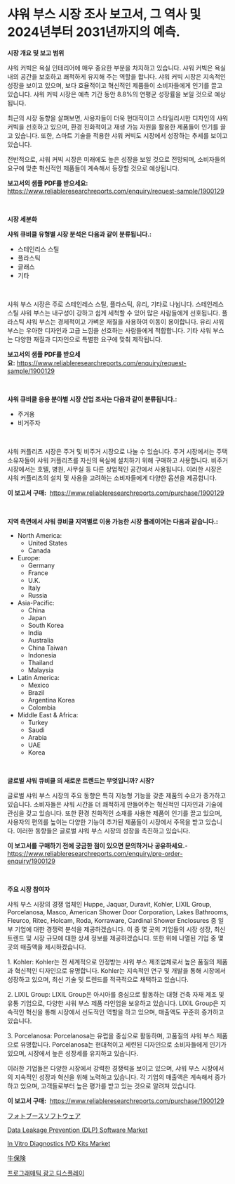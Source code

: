 <p><h1>샤워 부스 시장 조사 보고서, 그 역사 및 2024년부터 2031년까지의 예측.</h1></p><p><strong>시장 개요 및 보고 범위</strong></p>
<p><p>샤워 커빅은 욕실 인테리어에 매우 중요한 부분을 차지하고 있습니다. 샤워 커빅은 욕실 내의 공간을 보호하고 쾌적하게 유지해 주는 역할을 합니다. 샤워 커빅 시장은 지속적인 성장을 보이고 있으며, 보다 효율적이고 혁신적인 제품들이 소비자들에게 인기를 끌고 있습니다. 샤워 커빅 시장은 예측 기간 동안 8.8%의 연평균 성장률을 보일 것으로 예상됩니다.</p><p>최근의 시장 동향을 살펴보면, 사용자들이 더욱 현대적이고 스타일리시한 디자인의 샤워 커빅을 선호하고 있으며, 환경 친화적이고 재생 가능 자원을 활용한 제품들이 인기를 끌고 있습니다. 또한, 스마트 기술을 적용한 샤워 커빅도 시장에서 성장하는 추세를 보이고 있습니다.</p><p>전반적으로, 샤워 커빅 시장은 미래에도 높은 성장을 보일 것으로 전망되며, 소비자들의 요구에 맞춘 혁신적인 제품들이 계속해서 등장할 것으로 예상됩니다.</p></p>
<p><strong>보고서의 샘플 PDF를 받으세요:</strong> <a href="https://www.reliableresearchreports.com/enquiry/request-sample/1900129">https://www.reliableresearchreports.com/enquiry/request-sample/1900129</a></p>
<p>&nbsp;</p>
<p><strong>시장 세분화</strong></p>
<p><strong>샤워 큐비클 유형별 시장 분석은 다음과 같이 분류됩니다.:</strong></p>
<p><ul><li>스테인리스 스틸</li><li>플라스틱</li><li>글래스</li><li>기타</li></ul></p>
<p>&nbsp;</p>
<p><p>샤워 부스 시장은 주로 스테인레스 스틸, 플라스틱, 유리, 기타로 나뉩니다. 스테인레스 스틸 샤워 부스는 내구성이 강하고 쉽게 세척할 수 있어 많은 사람들에게 선호됩니다. 플라스틱 샤워 부스는 경제적이고 가벼운 재질을 사용하여 이동이 용이합니다. 유리 샤워 부스는 우아한 디자인과 고급 느낌을 선호하는 사람들에게 적합합니다. 기타 샤워 부스는 다양한 재질과 디자인으로 특별한 요구에 맞춰 제작됩니다.</p></p>
<p><strong>보고서의 샘플 PDF를 받으세요:</strong>&nbsp;<a href="https://www.reliableresearchreports.com/enquiry/request-sample/1900129">https://www.reliableresearchreports.com/enquiry/request-sample/1900129</a></p>
<p>&nbsp;</p>
<p><strong> 샤워 큐비클 응용 분야별 시장 산업 조사는 다음과 같이 분류됩니다.:</strong></p>
<p><ul><li>주거용</li><li>비거주자</li></ul></p>
<p>&nbsp;</p>
<p><p>샤워 커플리츠 시장은 주거 및 비주거 시장으로 나눌 수 있습니다. 주거 시장에서는 주택 소유자들이 샤워 커플리츠를 자신의 욕실에 설치하기 위해 구매하고 사용합니다. 비주거 시장에서는 호텔, 병원, 사무실 등 다른 상업적인 공간에서 사용됩니다. 이러한 시장은 샤워 커플리츠의 설치 및 사용을 고려하는 소비자들에게 다양한 옵션을 제공합니다.</p></p>
<p><strong>이 보고서 구매:</strong>&nbsp; <a href="https://www.reliableresearchreports.com/purchase/1900129">https://www.reliableresearchreports.com/purchase/1900129</a></p>
<p>&nbsp;</p>
<p><strong>지역 측면에서 샤워 큐비클 지역별로 이용 가능한 시장 플레이어는 다음과 같습니다.:</strong></p>
<p><ul>
    <li>
        North America:
        <ul>
            <li>United States</li>
            <li>Canada</li>
        </ul>
    </li>
    <li>
        Europe:
        <ul>
            <li>Germany</li>
            <li>France</li>
            <li>U.K.</li>
            <li>Italy</li>
            <li>Russia</li>
        </ul>
    </li>
    <li>
        Asia-Pacific:
        <ul>
            <li>China</li>
            <li>Japan</li>
            <li>South Korea</li>
            <li>India</li>
            <li>Australia</li>
            <li>China Taiwan</li>
            <li>Indonesia</li>
            <li>Thailand</li>
            <li>Malaysia</li>
        </ul>
    </li>
    <li>
        Latin America:
        <ul>
            <li>Mexico</li>
            <li>Brazil</li>
            <li>Argentina Korea</li>
            <li>Colombia</li>
        </ul>
    </li>
    <li>
        Middle East & Africa:
        <ul>
            <li>Turkey</li>
            <li>Saudi</li>
            <li>Arabia</li>
            <li>UAE</li>
            <li>Korea</li>
        </ul>
    </li>
    </ul></p>
<p>&nbsp;</p>
<p><strong>글로벌 샤워 큐비클 의 새로운 트렌드는 무엇입니까? 시장?</strong></p>
<p><p>글로벌 샤워 부스 시장의 주요 동향은 특히 지능형 기능을 갖춘 제품의 수요가 증가하고 있습니다. 소비자들은 샤워 시간을 더 쾌적하게 만들어주는 혁신적인 디자인과 기술에 관심을 갖고 있습니다. 또한 환경 친화적인 소재를 사용한 제품이 인기를 끌고 있으며, 사용자의 편의를 높이는 다양한 기능이 추가된 제품들이 시장에서 주목을 받고 있습니다. 이러한 동향들은 글로벌 샤워 부스 시장의 성장을 촉진하고 있습니다.</p></p>
<p><strong>이 보고서를 구매하기 전에 궁금한 점이 있으면 문의하거나 공유하세요.</strong>- <a href="https://www.reliableresearchreports.com/enquiry/pre-order-enquiry/1900129">https://www.reliableresearchreports.com/enquiry/pre-order-enquiry/1900129</a></p>
<p>&nbsp;</p>
<p><strong>주요 시장 참여자</strong></p>
<p><p>샤워 부스 시장의 경쟁 업체인 Huppe, Jaquar, Duravit, Kohler, LIXIL Group, Porcelanosa, Masco, American Shower Door Corporation, Lakes Bathrooms, Fleurco, Ritec, Holcam, Roda, Korraware, Cardinal Shower Enclosures 중 일부 기업에 대한 경쟁력 분석을 제공하겠습니다. 이 중 몇 곳의 기업들의 시장 성장, 최신 트렌드 및 시장 규모에 대한 상세 정보를 제공하겠습니다. 또한 위에 나열된 기업 중 몇 곳의 매출액을 제시하겠습니다.</p><p>1. Kohler: Kohler는 전 세계적으로 인정받는 샤워 부스 제조업체로서 높은 품질의 제품과 혁신적인 디자인으로 유명합니다. Kohler는 지속적인 연구 및 개발을 통해 시장에서 성장하고 있으며, 최신 기술 및 트렌드를 적극적으로 채택하고 있습니다.</p><p>2. LIXIL Group: LIXIL Group은 아시아를 중심으로 활동하는 대형 건축 자재 제조 및 유통 기업으로, 다양한 샤워 부스 제품 라인업을 보유하고 있습니다. LIXIL Group은 지속적인 혁신을 통해 시장에서 선도적인 역할을 하고 있으며, 매출액도 꾸준히 증가하고 있습니다.</p><p>3. Porcelanosa: Porcelanosa는 유럽을 중심으로 활동하며, 고품질의 샤워 부스 제품으로 유명합니다. Porcelanosa는 현대적이고 세련된 디자인으로 소비자들에게 인기가 있으며, 시장에서 높은 성장세를 유지하고 있습니다.</p><p>이러한 기업들은 다양한 시장에서 강력한 경쟁력을 보이고 있으며, 샤워 부스 시장에서의 지속적인 성장과 혁신을 위해 노력하고 있습니다. 각 기업의 매출액은 계속해서 증가하고 있으며, 고객들로부터 높은 평가를 받고 있는 것으로 알려져 있습니다.</p></p>
<p><strong>이 보고서 구매:</strong>&nbsp;&nbsp;<a href="https://www.reliableresearchreports.com/purchase/1900129">https://www.reliableresearchreports.com/purchase/1900129</a></p>
<p><p><a href="https://medium.com/@donnaieme/%E5%86%99%E7%9C%9F%E3%83%96%E3%83%BC%E3%82%B9%E3%82%BD%E3%83%95%E3%83%88%E3%82%A6%E3%82%A7%E3%82%A2%E5%B8%82%E5%A0%B4-2031%E5%B9%B4%E3%81%BE%E3%81%A7%E3%81%AE%E5%8B%95%E5%90%91-%E4%BA%88%E6%B8%AC-%E7%AB%B6%E4%BA%89%E5%88%86%E6%9E%90-a39c456b71c7">フォトブースソフトウェア</a></p><p><a href="https://adventurous-uranium-ef9.notion.site/Data-Leakage-Prevention-DLP-Software-Market-Size-Share-Trends-Analysis-Report-By-Material-By-T-7c3ba44c94cf4318819b950929bbae1c">Data Leakage Prevention (DLP) Software Market</a></p><p><a href="https://github.com/prosalinda88/Market-Research-Report-List-3/blob/main/in-vitro-diagnostics-ivd-kits-market.md">In Vitro Diagnostics IVD Kits Market</a></p><p><a href="https://medium.com/@donnaieme/%E5%AE%B6%E7%95%9C%E4%BF%9D%E9%99%BA%E5%B8%82%E5%A0%B4%E3%82%B7%E3%82%A7%E3%82%A2%E3%81%AE%E9%80%B2%E5%8C%96%E3%81%A8%E5%B8%82%E5%A0%B4%E6%88%90%E9%95%B7%E3%81%AE%E3%83%88%E3%83%AC%E3%83%B3%E3%83%892024%E5%B9%B4-2031%E5%B9%B4-0015d4c6feed">牛保険</a></p><p><a href="https://medium.com/@ttmjshfrgiff14/%ED%94%84%EB%A1%9C%EA%B7%B8%EB%9E%98%EB%B0%8D-%EA%B4%91%EA%B3%A0-%EB%94%94%EC%8A%A4%ED%94%8C%EB%A0%88%EC%9D%B4-%EC%8B%9C%EC%9E%A5-%EB%B6%84%EC%84%9D-cagr-%EC%8B%9C%EC%9E%A5-%EC%84%B8%EB%B6%84%ED%99%94-%EB%B0%8F-%EA%B8%80%EB%A1%9C%EB%B2%8C-%EC%82%B0%EC%97%85-%EA%B0%9C%EC%9A%94-77c0547c82bc">프로그래매틱 광고 디스플레이</a></p></p>
